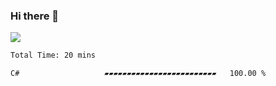 ### Hi there 👋
![](https://komarev.com/ghpvc/?username=Wardiusz)
<!--START_SECTION:waka-->

```txt
Total Time: 20 mins

C#                   ▰▰▰▰▰▰▰▰▰▰▰▰▰▰▰▰▰▰▰▰▰▰▰▰▰   100.00 %
```

<!--END_SECTION:waka-->
